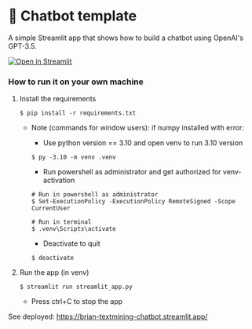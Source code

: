# 💬 Chatbot template

A simple Streamlit app that shows how to build a chatbot using OpenAI's GPT-3.5.

[![Open in Streamlit](https://static.streamlit.io/badges/streamlit_badge_black_white.svg)](https://chatbot-template.streamlit.app/)

### How to run it on your own machine

1. Install the requirements

   ```
   $ pip install -r requirements.txt
   ```

    - Note (commands for window users): if numpy installed with error:
      - Use python version == 3.10 and open venv to run 3.10 version
      ```
      $ py -3.10 -m venv .venv
      ```
      -  Run powershell as administrator and get authorized for venv-activation
      ```
      # Run in powershell as administrator
      $ Set-ExecutionPolicy -ExecutionPolicy RemoteSigned -Scope CurrentUser
      ```

      ```
      # Run in terminal
      $ .venv\Scripts\activate
      ```

      - Deactivate to quit
      ```
      $ deactivate
      ```


2. Run the app (in venv)

   ```
   $ streamlit run streamlit_app.py
   ```
   - Press ctrl+C to stop the app

See deployed: https://brian-textmining-chatbot.streamlit.app/